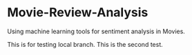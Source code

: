 # Movie-Review-Analysis
Using machine learning tools for sentiment analysis in Movies. 

This is for testing local branch.
This is the second test.
